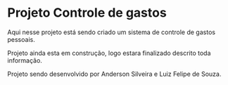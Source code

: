 # Projeto Controle de gastos

Aqui nesse projeto está sendo criado um sistema de controle de gastos pessoais.

Projeto ainda esta em construção, logo estara finalizado descrito toda informação.

Projeto sendo desenvolvido por Anderson Silveira e Luiz Felipe de Souza.
